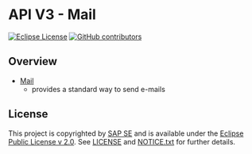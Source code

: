# API V3 - Mail

[![Eclipse License](http://img.shields.io/badge/license-Eclipse-brightgreen.svg)](LICENSE)
[![GitHub contributors](https://img.shields.io/github/contributors/dirigiblelabs/api-mail.svg)](https://github.com/dirigiblelabs/api-mail/graphs/contributors)

## Overview

* [Mail](http://www.dirigible.io/api/mail.html)
  - provides a standard way to send e-mails

## License

This project is copyrighted by [SAP SE](http://www.sap.com/) and is available under the [Eclipse Public License v 2.0](https://www.eclipse.org/legal/epl-v20.html). See [LICENSE](LICENSE) and [NOTICE.txt](NOTICE.txt) for further details.
